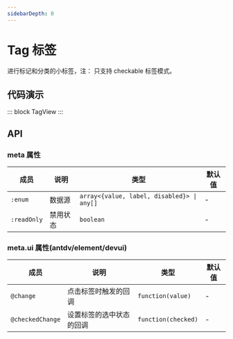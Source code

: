 ```yaml
---
sidebarDepth: 0
---
```


# Tag 标签

进行标记和分类的小标签，注： 只支持 checkable 标签模式。

## 代码演示

::: block
TagView
:::

## API

### meta 属性

| 成员        | 说明     | 类型                                       | 默认值 |
| ----------- | -------- | ------------------------------------------ | ------ |
| `:enum`     | 数据源   | `array<{value, label, disabled}> \| any[]` | -      |
| `:readOnly` | 禁用状态 | `boolean`                                  | -      |

### meta.ui 属性(antdv/element/devui)

| 成员             | 说明                     | 类型                | 默认值 |
| ---------------- | ------------------------ | ------------------- | ------ |
| `@change`        | 点击标签时触发的回调     | `function(value)`   | -      |
| `@checkedChange` | 设置标签的选中状态的回调 | `function(checked)` | -      |
